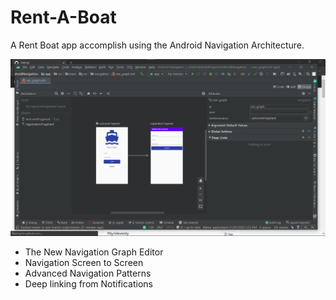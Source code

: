 # Rent-A-Boat
A Rent Boat app accomplish using the Android Navigation Architecture. 

![screenshot](https://github.com/appleobject/Rent-A-Boat/blob/master/Screenshot%20(564).png)

 - The New Navigation Graph Editor 
 - Navigation Screen to Screen 
 - Advanced Navigation Patterns
 - Deep linking from Notifications